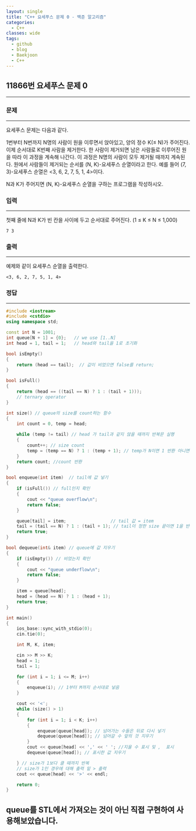 ```yaml
---
layout: single
title: "C++ 요세푸스 문제 0 - 백준 알고리즘"
categories:
  - C++
classes: wide
tags:
  - github
  - blog
  - Baekjoon
  - C++
---
```

## 11866번 **요세푸스 문제 0**
---

### 문제
---
요세푸스 문제는 다음과 같다.

1번부터 N번까지 N명의 사람이 원을 이루면서 앉아있고, 양의 정수 K(≤ N)가 주어진다. 이제 순서대로 K번째 사람을 제거한다. 한 사람이 제거되면 남은 사람들로 이루어진 원을 따라 이 과정을 계속해 나간다. 이 과정은 N명의 사람이 모두 제거될 때까지 계속된다. 원에서 사람들이 제거되는 순서를 (N, K)-요세푸스 순열이라고 한다. 예를 들어 (7, 3)-요세푸스 순열은 <3, 6, 2, 7, 5, 1, 4>이다.

N과 K가 주어지면 (N, K)-요세푸스 순열을 구하는 프로그램을 작성하시오.

### 입력
---
첫째 줄에 N과 K가 빈 칸을 사이에 두고 순서대로 주어진다. (1 ≤ K ≤ N ≤ 1,000)
```
7 3
```

### 출력
---
예제와 같이 요세푸스 순열을 출력한다.
```
<3, 6, 2, 7, 5, 1, 4>
```

### 정답
---
```c++
#include <iostream>
#include <cstdio>
using namespace std;

const int N = 1001;
int queue[N + 1] = {0};   // we use [1..N]
int head = 1, tail = 1;	  // head와 tail을 1로 초기화

bool isEmpty()
{
	return (head == tail);	// 값이 비었으면 false를 return;
}

bool isFull()
{
	return (head == ((tail == N) ? 1 : (tail + 1)));
	// ternary operator
}

int size() // queue의 size를 count하는 함수
{
	int count = 0, temp = head;

	while (temp != tail) // head 가 tail과 같지 않을 때까지 반복문 실행
	{
		count++; // size count
		temp = (temp == N) ? 1 : (temp + 1); // temp가 N이면 1 반환 아니면 temp+1반환. 즉, head가 tail을 가리킬 때까지 반복하면서 count
	}
	return count; //count 반환
}

bool enqueue(int item)	// tail에 값 넣기
{
	if (isFull()) // full인지 확인
	{
		cout << "queue overflow\n";
		return false;
	}

	queue[tail] = item;					// tail 값 = item
	tail = (tail == N) ? 1 : (tail + 1); // tail이 정한 size 끝이면 1을 반환 아니면 그 다음을 반환
	return true;
}

bool dequeue(int& item) // queue에 값 지우기
{
	if (isEmpty()) // 비었는지 확인
	{
		cout << "queue underflow\n";
		return false;
	}

	item = queue[head];
	head = (head == N) ? 1 : (head + 1);
	return true;
}

int main()
{
	ios_base::sync_with_stdio(0);
	cin.tie(0);

	int M, K, item;

	cin >> M >> K;
	head = 1;
	tail = 1;

	for (int i = 1; i <= M; i++)
	{
		enqueue(i); // 1부터 M까지 순서대로 넣음
	}

	cout << '<';
	while (size() > 1)
	{
		for (int i = 1; i < K; i++)
		{
			enqueue(queue[head]); // 넘어가는 수들은 뒤로 다시 넣기
			dequeue(queue[head]); // 넘어갈 수 앞의 것 지우기
		}
		cout << queue[head] << ',' << ' '; //지울 수 표시 및 ,  표시
		dequeue(queue[head]); // 표시한 값 지우기

	} // size가 1보다 클 때까지 반복
	// size가 1인 경우에 대해 출력 밑 > 출력
	cout << queue[head] << '>' << endl;

	return 0;
}

```
queue를 STL에서 가져오는 것이 아닌 직접 구현하여 사용해보았습니다.
---
